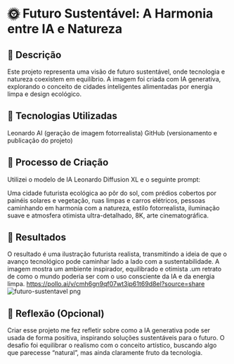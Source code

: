 # 🌞 Futuro Sustentável: A Harmonia entre IA e Natureza

## 📒 Descrição
Este projeto representa uma visão de futuro sustentável, onde tecnologia e natureza coexistem em equilíbrio.
A imagem foi criada com IA generativa, explorando o conceito de cidades inteligentes alimentadas por energia limpa e design ecológico.

## 🤖 Tecnologias Utilizadas
Leonardo AI (geração de imagem fotorrealista)
GitHub (versionamento e publicação do projeto)

## 🧐 Processo de Criação
Utilizei o modelo de IA Leonardo Diffusion XL e o seguinte prompt:

Uma cidade futurista ecológica ao pôr do sol, com prédios cobertos por painéis solares e vegetação, ruas limpas e carros elétricos, pessoas caminhando em harmonia com a natureza, estilo fotorrealista, iluminação suave e atmosfera otimista ultra-detalhado, 8K, arte cinematográfica.

## 🚀 Resultados
O resultado é uma ilustração futurista realista, transmitindo a ideia de que o avanço tecnológico pode caminhar lado a lado com a sustentabilidade.
A imagem mostra um ambiente inspirador, equilibrado e otimista .um retrato de como o mundo poderia ser com o uso consciente da IA e da energia limpa.
https://pollo.ai/v/cmh6gn9qf07wt3ip61t69d8el?source=share
![futuro-sustentavel png](https://github.com/user-attachments/assets/d0b2ee1d-8295-46fe-a336-37e28ced9dd7)


## 💭 Reflexão (Opcional)
Criar esse projeto me fez refletir sobre como a IA generativa pode ser usada de forma positiva, inspirando soluções sustentáveis para o futuro.
O desafio foi equilibrar o realismo com o conceito artístico, buscando algo que parecesse “natural”, mas ainda claramente fruto da tecnologia.
